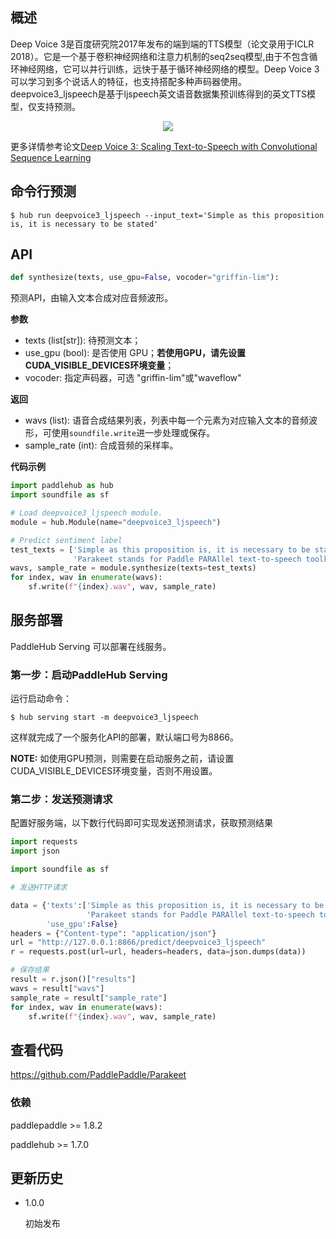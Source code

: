 ## 概述

Deep Voice 3是百度研究院2017年发布的端到端的TTS模型（论文录用于ICLR 2018）。它是一个基于卷积神经网络和注意力机制的seq2seq模型,由于不包含循环神经网络，它可以并行训练，远快于基于循环神经网络的模型。Deep Voice 3可以学习到多个说话人的特征，也支持搭配多种声码器使用。deepvoice3_ljspeech是基于ljspeech英文语音数据集预训练得到的英文TTS模型，仅支持预测。

<p align="center">
<img src="https://github.com/PaddlePaddle/Parakeet/blob/develop/examples/deepvoice3/images/model_architecture.png" hspace='10'/> <br />
</p>

更多详情参考论文[Deep Voice 3: Scaling Text-to-Speech with Convolutional Sequence Learning](https://arxiv.org/abs/1710.07654)

## 命令行预测

```shell
$ hub run deepvoice3_ljspeech --input_text='Simple as this proposition is, it is necessary to be stated'
```

## API

```python
def synthesize(texts, use_gpu=False, vocoder="griffin-lim"):
```

预测API，由输入文本合成对应音频波形。

**参数**

* texts (list\[str\]): 待预测文本；
* use\_gpu (bool): 是否使用 GPU；**若使用GPU，请先设置CUDA\_VISIBLE\_DEVICES环境变量**；
* vocoder: 指定声码器，可选 "griffin-lim"或"waveflow"

**返回**

* wavs (list): 语音合成结果列表，列表中每一个元素为对应输入文本的音频波形，可使用`soundfile.write`进一步处理或保存。
* sample\_rate (int): 合成音频的采样率。

**代码示例**

```python
import paddlehub as hub
import soundfile as sf

# Load deepvoice3_ljspeech module.
module = hub.Module(name="deepvoice3_ljspeech")

# Predict sentiment label
test_texts = ['Simple as this proposition is, it is necessary to be stated',
              'Parakeet stands for Paddle PARAllel text-to-speech toolkit']
wavs, sample_rate = module.synthesize(texts=test_texts)
for index, wav in enumerate(wavs):
    sf.write(f"{index}.wav", wav, sample_rate)
```

## 服务部署

PaddleHub Serving 可以部署在线服务。

### 第一步：启动PaddleHub Serving

运行启动命令：
```shell
$ hub serving start -m deepvoice3_ljspeech
```

这样就完成了一个服务化API的部署，默认端口号为8866。

**NOTE:** 如使用GPU预测，则需要在启动服务之前，请设置CUDA\_VISIBLE\_DEVICES环境变量，否则不用设置。

### 第二步：发送预测请求

配置好服务端，以下数行代码即可实现发送预测请求，获取预测结果

```python
import requests
import json

import soundfile as sf

# 发送HTTP请求

data = {'texts':['Simple as this proposition is, it is necessary to be stated',
                 'Parakeet stands for Paddle PARAllel text-to-speech toolkit'],
        'use_gpu':False}
headers = {"Content-type": "application/json"}
url = "http://127.0.0.1:8866/predict/deepvoice3_ljspeech"
r = requests.post(url=url, headers=headers, data=json.dumps(data))

# 保存结果
result = r.json()["results"]
wavs = result["wavs"]
sample_rate = result["sample_rate"]
for index, wav in enumerate(wavs):
    sf.write(f"{index}.wav", wav, sample_rate)
```

## 查看代码

https://github.com/PaddlePaddle/Parakeet

### 依赖

paddlepaddle >= 1.8.2

paddlehub >= 1.7.0


## 更新历史

* 1.0.0

  初始发布
